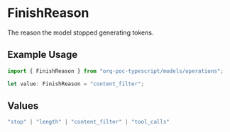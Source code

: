 # FinishReason

The reason the model stopped generating tokens.

## Example Usage

```typescript
import { FinishReason } from "orq-poc-typescript/models/operations";

let value: FinishReason = "content_filter";
```

## Values

```typescript
"stop" | "length" | "content_filter" | "tool_calls"
```